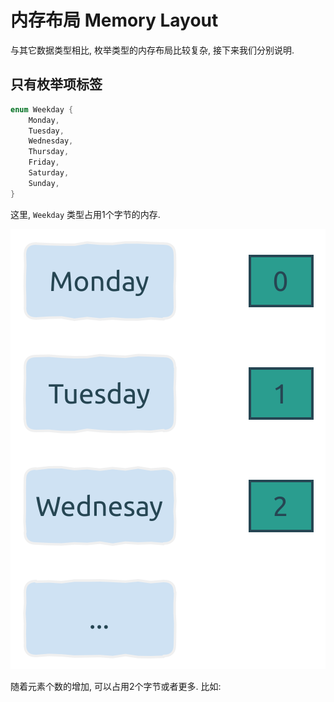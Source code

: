 # 内存布局 Memory Layout

与其它数据类型相比, 枚举类型的内存布局比较复杂, 接下来我们分别说明.

## 只有枚举项标签

```rust
enum Weekday {
    Monday,
    Tuesday,
    Wednesday,
    Thursday,
    Friday,
    Saturday,
    Sunday,
}
```

这里, `Weekday` 类型占用1个字节的内存.

![weekday](assets/weekday.svg)

随着元素个数的增加, 可以占用2个字节或者更多. 比如:

```rust

```
